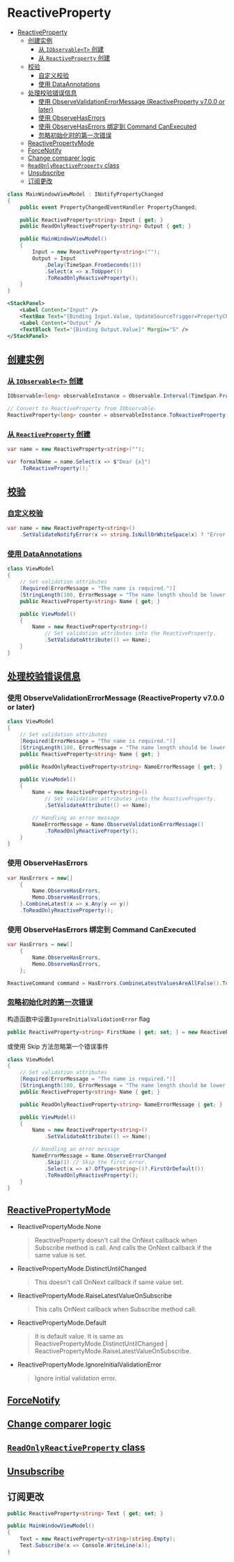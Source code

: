 # ReactiveProperty

- [ReactiveProperty](#reactiveproperty)
  - [创建实例](#创建实例)
    - [从 `IObservable<T>` 创建](#从-iobservablet-创建)
    - [从 `ReactiveProperty` 创建](#从-reactiveproperty-创建)
  - [校验](#校验)
    - [自定义校验](#自定义校验)
    - [使用 DataAnnotations](#使用-dataannotations)
  - [处理校验错误信息](#处理校验错误信息)
    - [使用 ObserveValidationErrorMessage (ReactiveProperty v7.0.0 or later)](#使用-observevalidationerrormessage-reactiveproperty-v700-or-later)
    - [使用 ObserveHasErrors](#使用-observehaserrors)
    - [使用 ObserveHasErrors 绑定到 Command CanExecuted](#使用-observehaserrors-绑定到-command-canexecuted)
    - [忽略初始化时的第一次错误](#忽略初始化时的第一次错误)
  - [ReactivePropertyMode](#reactivepropertymode)
  - [ForceNotify](#forcenotify)
  - [Change comparer logic](#change-comparer-logic)
  - [`ReadOnlyReactiveProperty` class](#readonlyreactiveproperty-class)
  - [Unsubscribe](#unsubscribe)
  - [订阅更改](#订阅更改)

```csharp
class MainWindowViewModel : INotifyPropertyChanged
{
    public event PropertyChangedEventHandler PropertyChanged;

    public ReactiveProperty<string> Input { get; }
    public ReadOnlyReactiveProperty<string> Output { get; }

    public MainWindowViewModel()
    {
        Input = new ReactiveProperty<string>("");
        Output = Input
            .Delay(TimeSpan.FromSeconds(1))
            .Select(x => x.ToUpper())
            .ToReadOnlyReactiveProperty();
    }
}
```

```xml
<StackPanel>
    <Label Content="Input" />
    <TextBox Text="{Binding Input.Value, UpdateSourceTrigger=PropertyChanged}" Margin="5" />
    <Label Content="Output" />
    <TextBlock Text="{Binding Output.Value}" Margin="5" />
</StackPanel>
```

## [创建实例](https://okazuki.jp/ReactiveProperty/features/ReactiveProperty.html#how-to-create-a-reactiveproperty-instance)

### [从 `IObservable<T>` 创建](https://okazuki.jp/ReactiveProperty/features/ReactiveProperty.html#create-from-iobservable-t)

```csharp
IObservable<long> observableInstance = Observable.Interval(TimeSpan.FromSeconds(1));

// Convert to ReactiveProperty from IObservable.
ReactiveProperty<long> counter = observableInstance.ToReactiveProperty();
```

### [从 `ReactiveProperty` 创建](https://okazuki.jp/ReactiveProperty/features/ReactiveProperty.html#create-from-reactiveproperty)

```csharp
var name = new ReactiveProperty<string>("");

var formalName = name.Select(x => $"Dear {x}")
    .ToReactiveProperty();`
```

## [校验](https://okazuki.jp/ReactiveProperty/features/ReactiveProperty.html#validation)

### [自定义校验](https://okazuki.jp/ReactiveProperty/features/ReactiveProperty.html#set-custom-validation-logic)

```csharp
var name = new ReactiveProperty<string>()
    .SetValidateNotifyError(x => string.IsNullOrWhiteSpace(x) ? "Error message" : null);
```

### [使用 DataAnnotations](https://okazuki.jp/ReactiveProperty/features/ReactiveProperty.html#work-with-dataannotations)

```csharp
class ViewModel
{
    // Set validation attributes
    [Required(ErrorMessage = "The name is required.")]
    [StringLength(100, ErrorMessage = "The name length should be lower than 30.")]
    public ReactiveProperty<string> Name { get; }

    public ViewModel()
    {
        Name = new ReactiveProperty<string>()
            // Set validation attributes into the ReactiveProperty.
            .SetValidateAttribute(() => Name);
    }
}
```

## [处理校验错误信息](https://okazuki.jp/ReactiveProperty/features/ReactiveProperty.html#handling-validation-errors)

### 使用 ObserveValidationErrorMessage (ReactiveProperty v7.0.0 or later)

```csharp
class ViewModel
{
    // Set validation attributes
    [Required(ErrorMessage = "The name is required.")]
    [StringLength(100, ErrorMessage = "The name length should be lower than 30.")]
    public ReactiveProperty<string> Name { get; }

    public ReadOnlyReactiveProperty<string> NameErrorMessage { get; }

    public ViewModel()
    {
        Name = new ReactiveProperty<string>()
            // Set validation attributes into the ReactiveProperty.
            .SetValidateAttribute(() => Name);

        // Handling an error message
        NameErrorMessage = Name.ObserveValidationErrorMessage()
            .ToReadOnlyReactiveProperty();
    }
}
```

### 使用 ObserveHasErrors

```csharp
var HasErrors = new[]
    {
        Name.ObserveHasErrors,
        Memo.ObserveHasErrors,
    }.CombineLatest(x => x.Any(y => y))
    .ToReadOnlyReactiveProperty();
```

### 使用 ObserveHasErrors 绑定到 Command CanExecuted

```csharp
var HasErrors = new[]
    {
        Name.ObserveHasErrors,
        Memo.ObserveHasErrors,
    };

ReactiveCommand command = HasErrors.CombineLatestValuesAreAllFalse().ToReactiveCommand().WithSubscribe(() => { });
```

### [忽略初始化时的第一次错误](https://okazuki.jp/ReactiveProperty/features/ReactiveProperty.html#don-t-need-an-initial-validation-error)

构造函数中设置`IgnoreInitialValidationError` flag

```csharp
public ReactiveProperty<string> FirstName { get; set; } = new ReactiveProperty<string>(mode: ReactivePropertyMode.IgnoreInitialValidationError);
```

或使用 Skip 方法忽略第一个错误事件

```csharp
class ViewModel
{
    // Set validation attributes
    [Required(ErrorMessage = "The name is required.")]
    [StringLength(100, ErrorMessage = "The name length should be lower than 30.")]
    public ReactiveProperty<string> Name { get; }

    public ReadOnlyReactiveProperty<string> NameErrorMessage { get; }

    public ViewModel()
    {
        Name = new ReactiveProperty<string>()
            .SetValidateAttribute(() => Name);

        // Handling an error message
        NameErrorMessage = Name.ObserveErrorChanged
            .Skip(1) // Skip the first error.
            .Select(x => x?.OfType<string>()?.FirstOrDefault())
            .ToReadOnlyReactiveProperty();
    }
}
```

## [ReactivePropertyMode](https://okazuki.jp/ReactiveProperty/features/ReactiveProperty.html#the-mode-of-reactiveproperty)

- ReactivePropertyMode.None

  > ReactiveProperty doesn't call the OnNext callback when Subscribe method is call. And calls the OnNext callback if the same value is set.

- ReactivePropertyMode.DistinctUntilChanged

  > This doesn't call OnNext callback if same value set.

- ReactivePropertyMode.RaiseLatestValueOnSubscribe

  > This calls OnNext callback when Subscribe method call.

- ReactivePropertyMode.Default

  > It is default value. It is same as ReactivePropertyMode.DistinctUntilChanged | ReactivePropertyMode.RaiseLatestValueOnSubscribe.

- ReactivePropertyMode.IgnoreInitialValidationError

  > Ignore initial validation error.

## [ForceNotify](https://okazuki.jp/ReactiveProperty/features/ReactiveProperty.html#forcenotify)

## [Change comparer logic](https://okazuki.jp/ReactiveProperty/features/ReactiveProperty.html#change-comparer-logic)

## [`ReadOnlyReactiveProperty` class](https://okazuki.jp/ReactiveProperty/features/ReactiveProperty.html#readonlyreactiveproperty-class)

## [Unsubscribe](https://okazuki.jp/ReactiveProperty/features/ReactiveProperty.html#unsubscribe)

## 订阅更改

```csharp
public ReactiveProperty<string> Text { get; set; }

public MainWindowViewModel()
{
    Text = new ReactiveProperty<string>(string.Empty);
    Text.Subscribe(x => Console.WriteLine(x));
}
```
